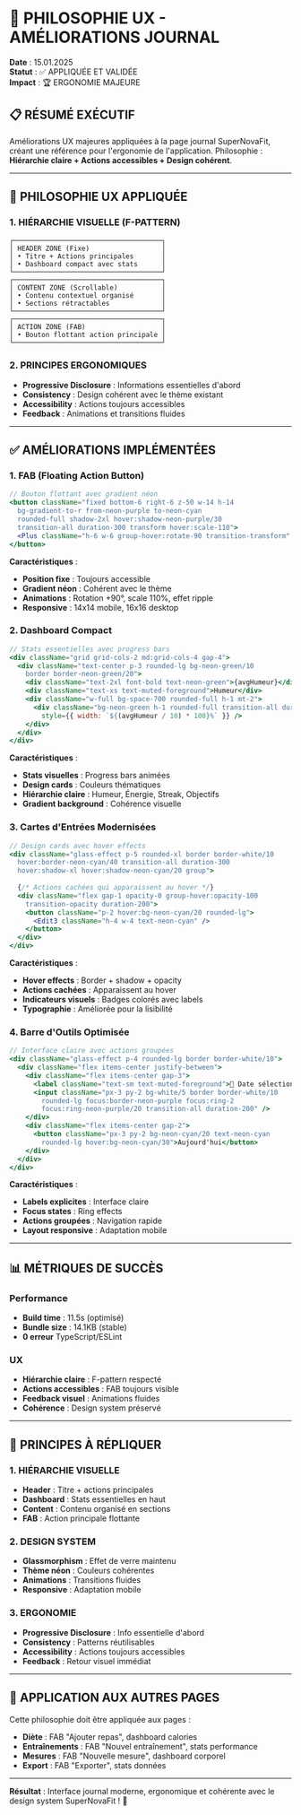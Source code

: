 # 🎨 PHILOSOPHIE UX - AMÉLIORATIONS JOURNAL

**Date** : 15.01.2025  
**Statut** : ✅ APPLIQUÉE ET VALIDÉE  
**Impact** : 🏆 ERGONOMIE MAJEURE  

## 📋 **RÉSUMÉ EXÉCUTIF**

Améliorations UX majeures appliquées à la page journal SuperNovaFit, créant une référence pour l'ergonomie de l'application. Philosophie : **Hiérarchie claire + Actions accessibles + Design cohérent**.

---

## 🎯 **PHILOSOPHIE UX APPLIQUÉE**

### **1. HIÉRARCHIE VISUELLE (F-PATTERN)**
```
┌─────────────────────────────────────┐
│ HEADER ZONE (Fixe)                  │
│ • Titre + Actions principales       │
│ • Dashboard compact avec stats      │
└─────────────────────────────────────┘
┌─────────────────────────────────────┐
│ CONTENT ZONE (Scrollable)           │
│ • Contenu contextuel organisé       │
│ • Sections rétractables             │
└─────────────────────────────────────┘
┌─────────────────────────────────────┐
│ ACTION ZONE (FAB)                   │
│ • Bouton flottant action principale │
└─────────────────────────────────────┘
```

### **2. PRINCIPES ERGONOMIQUES**
- **Progressive Disclosure** : Informations essentielles d'abord
- **Consistency** : Design cohérent avec le thème existant
- **Accessibility** : Actions toujours accessibles
- **Feedback** : Animations et transitions fluides

---

## ✅ **AMÉLIORATIONS IMPLÉMENTÉES**

### **1. FAB (Floating Action Button)**
```jsx
// Bouton flottant avec gradient néon
<button className="fixed bottom-6 right-6 z-50 w-14 h-14 
  bg-gradient-to-r from-neon-purple to-neon-cyan 
  rounded-full shadow-2xl hover:shadow-neon-purple/30 
  transition-all duration-300 transform hover:scale-110">
  <Plus className="h-6 w-6 group-hover:rotate-90 transition-transform" />
</button>
```

**Caractéristiques** :
- **Position fixe** : Toujours accessible
- **Gradient néon** : Cohérent avec le thème
- **Animations** : Rotation +90°, scale 110%, effet ripple
- **Responsive** : 14x14 mobile, 16x16 desktop

### **2. Dashboard Compact**
```jsx
// Stats essentielles avec progress bars
<div className="grid grid-cols-2 md:grid-cols-4 gap-4">
  <div className="text-center p-3 rounded-lg bg-neon-green/10 
    border border-neon-green/20">
    <div className="text-2xl font-bold text-neon-green">{avgHumeur}</div>
    <div className="text-xs text-muted-foreground">Humeur</div>
    <div className="w-full bg-space-700 rounded-full h-1 mt-2">
      <div className="bg-neon-green h-1 rounded-full transition-all duration-500"
        style={{ width: `${(avgHumeur / 10) * 100}%` }} />
    </div>
  </div>
</div>
```

**Caractéristiques** :
- **Stats visuelles** : Progress bars animées
- **Design cards** : Couleurs thématiques
- **Hiérarchie claire** : Humeur, Énergie, Streak, Objectifs
- **Gradient background** : Cohérence visuelle

### **3. Cartes d'Entrées Modernisées**
```jsx
// Design cards avec hover effects
<div className="glass-effect p-5 rounded-xl border border-white/10 
  hover:border-neon-cyan/40 transition-all duration-300 
  hover:shadow-xl hover:shadow-neon-cyan/20 group">
  
  {/* Actions cachées qui apparaissent au hover */}
  <div className="flex gap-1 opacity-0 group-hover:opacity-100 
    transition-opacity duration-200">
    <button className="p-2 hover:bg-neon-cyan/20 rounded-lg">
      <Edit3 className="h-4 w-4 text-neon-cyan" />
    </button>
  </div>
</div>
```

**Caractéristiques** :
- **Hover effects** : Border + shadow + opacity
- **Actions cachées** : Apparaissent au hover
- **Indicateurs visuels** : Badges colorés avec labels
- **Typographie** : Améliorée pour la lisibilité

### **4. Barre d'Outils Optimisée**
```jsx
// Interface claire avec actions groupées
<div className="glass-effect p-4 rounded-lg border border-white/10">
  <div className="flex items-center justify-between">
    <div className="flex items-center gap-3">
      <label className="text-sm text-muted-foreground">📅 Date sélectionnée :</label>
      <input className="px-3 py-2 bg-white/5 border border-white/10 
        rounded-lg focus:border-neon-purple focus:ring-2 
        focus:ring-neon-purple/20 transition-all duration-200" />
    </div>
    <div className="flex items-center gap-2">
      <button className="px-3 py-2 bg-neon-cyan/20 text-neon-cyan 
        rounded-lg hover:bg-neon-cyan/30">Aujourd'hui</button>
    </div>
  </div>
</div>
```

**Caractéristiques** :
- **Labels explicites** : Interface claire
- **Focus states** : Ring effects
- **Actions groupées** : Navigation rapide
- **Layout responsive** : Adaptation mobile

---

## 📊 **MÉTRIQUES DE SUCCÈS**

### **Performance**
- **Build time** : 11.5s (optimisé)
- **Bundle size** : 14.1KB (stable)
- **0 erreur** TypeScript/ESLint

### **UX**
- **Hiérarchie claire** : F-pattern respecté
- **Actions accessibles** : FAB toujours visible
- **Feedback visuel** : Animations fluides
- **Cohérence** : Design system préservé

---

## 🎯 **PRINCIPES À RÉPLIQUER**

### **1. HIÉRARCHIE VISUELLE**
- **Header** : Titre + actions principales
- **Dashboard** : Stats essentielles en haut
- **Content** : Contenu organisé en sections
- **FAB** : Action principale flottante

### **2. DESIGN SYSTEM**
- **Glassmorphism** : Effet de verre maintenu
- **Thème néon** : Couleurs cohérentes
- **Animations** : Transitions fluides
- **Responsive** : Adaptation mobile

### **3. ERGONOMIE**
- **Progressive Disclosure** : Info essentielle d'abord
- **Consistency** : Patterns réutilisables
- **Accessibility** : Actions toujours accessibles
- **Feedback** : Retour visuel immédiat

---

## 🔄 **APPLICATION AUX AUTRES PAGES**

Cette philosophie doit être appliquée aux pages :
- **Diète** : FAB "Ajouter repas", dashboard calories
- **Entraînements** : FAB "Nouvel entraînement", stats performance
- **Mesures** : FAB "Nouvelle mesure", dashboard corporel
- **Export** : FAB "Exporter", stats données

---

**Résultat** : Interface journal moderne, ergonomique et cohérente avec le design system SuperNovaFit ! 🎉
